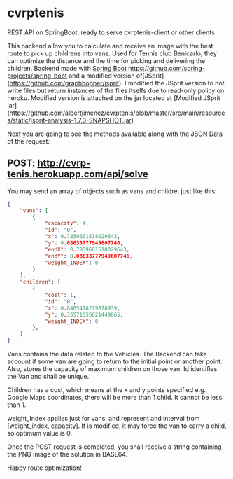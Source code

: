 # cvrptenis
REST API on SpringBoot, ready to serve cvrptenis-client or other clients

This backend allow you to calculate and receive an image with the best route to pick up childrens into vans. 
Used for Tennis club Benicarló, they can optimize the distance and the time for picking and delivering the children.
Backend made with [Spring Boot](https://github.com/spring-projects/spring-boot) https://github.com/spring-projects/spring-boot 
and a modified version of[JSprit] (https://github.com/graphhopper/jsprit). I modified the JSprit version to not write files but
return instances of the files itselfs due to read-only policy on heroku. Modified version is attached on the jar located at 
[Modified JSprit jar] (https://github.com/albertjimenez/cvrptenis/blob/master/src/main/resources/static/jsprit-analysis-1.7.3-SNAPSHOT.jar)

Next you are going to see the methods available along with the JSON Data of the request:

## POST: http://cvrp-tenis.herokuapp.com/api/solve ##
You may send an array of objects such as vans and childre, just like this:
```json
{
    "vans": [
        {
            "capacity": 4,
            "id": "0",
            "x": 0.7859661518029643,
            "y": 0.08633777949607746,
            "endX": 0.7859661518029643,
            "endY": 0.08633777949607746,
            "weight_INDEX": 0
        }
    ],
    "children": [
        {
            "cost": 1,
            "id": "0",
            "x": 0.8465478279878939,
            "y": 0.35571055621449865,
            "weight_INDEX": 0
        },
    ]
}
```
Vans contains the data related to the Vehicles. The Backend can take account if some van are going to return to the initial
point or another point. Also, stores the capacity of maximum children on those van. Id identifies the Van and shall be unique.

Children has a cost, which means at the x and y points specified e.g. Google Maps coordinates, there will be more than 1 child.
It cannot be less than 1.

weight_Index applies just for vans, and represent and interval from [weight_index, capacity]. 
If is modified, it may force the van to carry a child, so optimum value is 0.

Once the POST request is completed, you shall receive a string containing the PNG image of the solution in BASE64.

Happy route optimization!

